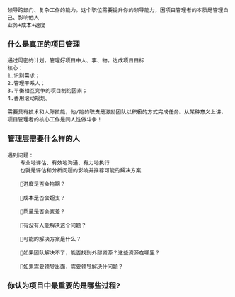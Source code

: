     领导跨部门、复杂工作的能力。这个职位需要提升你的领导能力，因项目管理者的本质是管理自己、影响他人
    业务+成本+速度

### 什么是真正的项目管理
    通过周密的计划，管理好项目中人、事、物，达成项目目标
    核心：
    1.识别需求；
    2.管理干系人；
    3.平衡相互竞争的项目制约因素；
    4.善用滚动规划。

    需要具有技术和人际技能，他/她的职责是激励团队以积极的方式完成任务。从某种意义上讲，项目管理者的核心工作是同人性做斗争！
### 管理层需要什么样的人
    遇到问题：
        专业地评估、有效地沟通、有力地执行
        也就是评估和分析问题的影响并推荐可能的解决方案

        进度是否会拖期？

        成本是否会超支？

        质量是否会变差？

        有没有人能解决这个问题？

        可能的解决方案是什么？

        如果团队解决不了，能否找到外部资源？这些资源在哪里？

        如果需要领导出面，需要领导解决什问题？

### 你认为项目中最重要的是哪些过程?
